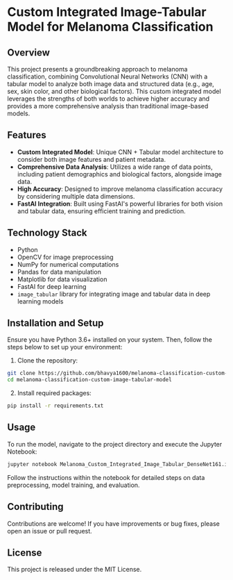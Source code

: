 
# Custom Integrated Image-Tabular Model for Melanoma Classification

## Overview
This project presents a groundbreaking approach to melanoma classification, combining Convolutional Neural Networks (CNN) with a tabular model to analyze both image data and structured data (e.g., age, sex, skin color, and other biological factors). This custom integrated model leverages the strengths of both worlds to achieve higher accuracy and provides a more comprehensive analysis than traditional image-based models.

## Features
- **Custom Integrated Model**: Unique CNN + Tabular model architecture to consider both image features and patient metadata.
- **Comprehensive Data Analysis**: Utilizes a wide range of data points, including patient demographics and biological factors, alongside image data.
- **High Accuracy**: Designed to improve melanoma classification accuracy by considering multiple data dimensions.
- **FastAI Integration**: Built using FastAI's powerful libraries for both vision and tabular data, ensuring efficient training and prediction.

## Technology Stack
- Python
- OpenCV for image preprocessing
- NumPy for numerical computations
- Pandas for data manipulation
- Matplotlib for data visualization
- FastAI for deep learning
- `image_tabular` library for integrating image and tabular data in deep learning models

## Installation and Setup
Ensure you have Python 3.6+ installed on your system. Then, follow the steps below to set up your environment:

1. Clone the repository:
```bash
git clone https://github.com/bhavya1600/melanoma-classification-custom-image-tabular-model.git
cd melanoma-classification-custom-image-tabular-model
```

2. Install required packages:
```bash
pip install -r requirements.txt
```

## Usage
To run the model, navigate to the project directory and execute the Jupyter Notebook:
```bash
jupyter notebook Melanoma_Custom_Integrated_Image_Tabular_DenseNet161.ipynb
```

Follow the instructions within the notebook for detailed steps on data preprocessing, model training, and evaluation.

## Contributing
Contributions are welcome! If you have improvements or bug fixes, please open an issue or pull request.

## License
This project is released under the MIT License.

